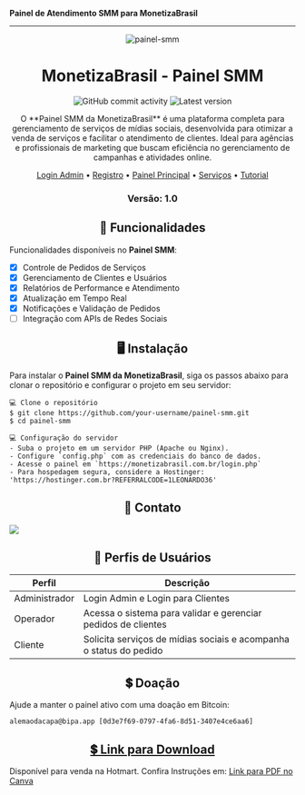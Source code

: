**Painel de Atendimento SMM para MonetizaBrasil**

---

<p align="center"><img alt="painel-smm" src="https://monetizabrasil.com.br/images/branding.png"></p>

<h1 align="center">MonetizaBrasil - Painel SMM</h1>
<p align="center">
  <img alt="GitHub commit activity" src="https://img.shields.io/github/commit-activity/m/your-username/painel-smm">
  <img alt="Latest version" src="https://img.shields.io/github/v/release/your-username/painel-smm.svg" alt="Latest version">
</p>

<p align="center">
  O **Painel SMM da MonetizaBrasil** é uma plataforma completa para gerenciamento de serviços de mídias sociais, desenvolvida para otimizar a venda de serviços e facilitar o atendimento de clientes. Ideal para agências e profissionais de marketing que buscam eficiência no gerenciamento de campanhas e atividades online.
</p>

<p align="center">
  <a href="https://monetizabrasil.com.br/admin">Login Admin</a> •
  <a href="https://monetizabrasil.com.br/signup">Registro</a> •
  <a href="https://monetizabrasil.com.br/">Painel Principal</a> •
  <a href="https://monetizabrasil.com.br/services">Serviços</a> •
  <a href="https://monetizabrasil.com.br/tutorial">Tutorial</a>
</p>

<h3 align="center">Versão: 1.0</h3>

<h2 align="center">📆 Funcionalidades</h2>

Funcionalidades disponíveis no **Painel SMM**:

- [x] Controle de Pedidos de Serviços
- [x] Gerenciamento de Clientes e Usuários
- [x] Relatórios de Performance e Atendimento
- [x] Atualização em Tempo Real
- [x] Notificações e Validação de Pedidos
- [ ] Integração com APIs de Redes Sociais

<h2 align="center">🖥 Instalação</h2>

Para instalar o **Painel SMM da MonetizaBrasil**, siga os passos abaixo para clonar o repositório e configurar o projeto em seu servidor:

```
💻 Clone o repositório
$ git clone https://github.com/your-username/painel-smm.git
$ cd painel-smm

💻 Configuração do servidor
- Suba o projeto em um servidor PHP (Apache ou Nginx).
- Configure `config.php` com as credenciais do banco de dados.
- Acesse o painel em `https://monetizabrasil.com.br/login.php`
- Para hospedagem segura, considere a Hostinger: 'https://hostinger.com.br?REFERRALCODE=1LEONARDO36'
```

<h2 align="center">📧 Contato</h2>

<a href="https://api.whatsapp.com/send/?phone=5511948793902" alt="WhatsApp">
  <img src="https://img.shields.io/badge/-WhatsApp-25d366?style=flat-square&labelColor=25d366&logo=whatsapp&logoColor=white&link=your-group-link" /> 
</a>

<h2 align="center">👤 Perfis de Usuários</h2>

| Perfil          | Descrição                                                                 |
|-----------------|---------------------------------------------------------------------------|
| Administrador   | Login Admin e Login para Clientes                                         |
| Operador        | Acessa o sistema para validar e gerenciar pedidos de clientes             |
| Cliente         | Solicita serviços de mídias sociais e acompanha o status do pedido        |

<h2 align="center">💲 Doação</h2>

Ajude a manter o painel ativo com uma doação em Bitcoin: 
```
alemaodacapa@bipa.app [0d3e7f69-0797-4fa6-8d51-3407e4ce6aa6]
```

<h2 align="center"><a href="https://hotmart.com/pt-br/marketplace/produtos/painel-smm-profissional-para-venda-de-seguidores-com-3-temas-diferentes/V94882439B" alt="Hotmart">💲 Link para Download</a></h2>

Disponível para venda na Hotmart.
Confira Instruções em: <a href="https://www.canva.com/design/DAF4IOvKDK0/sH-IVrNvQerjQkILLOzwAw/edit?utm_content=DAF4IOvKDK0&utm_campaign=designshare&utm_medium=link2&utm_source=sharebutton" alt="Hotmart"> Link para PDF no Canva</a></h2>
